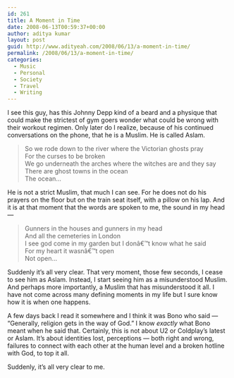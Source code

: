 ```yaml
---
id: 261
title: A Moment in Time
date: 2008-06-13T00:59:37+00:00
author: aditya kumar
layout: post
guid: http://www.adityeah.com/2008/06/13/a-moment-in-time/
permalink: /2008/06/13/a-moment-in-time/
categories:
  - Music
  - Personal
  - Society
  - Travel
  - Writing
---
```

I see this guy, has this Johnny Depp kind of a beard and a physique that could make the strictest of gym goers wonder what could be wrong with their workout regimen. Only later do I realize, because of his continued conversations on the phone, that he is a Muslim. He is called Aslam.  


> So we rode down to the river where the Victorian ghosts pray  
> For the curses to be broken  
> We go underneath the arches where the witches are and they say  
> There are ghost towns in the ocean  
> The ocean&#8230;

He is not a strict Muslim, that much I can see. For he does not do his prayers on the floor but on the train seat itself, with a pillow on his lap. And it is at that moment that the words are spoken to me, the sound in my head &#8212;  


> Gunners in the houses and gunners in my head  
> And all the cemeteries in London  
> I see god come in my garden but I donâ€™t know what he said  
> For my heart it wasnâ€™t open  
> Not open&#8230; 



Suddenly it&#8217;s all very clear. That very moment, those few seconds, I cease to see him as Aslam. Instead, I start seeing him as a misunderstood Muslim. And perhaps more importantly, a Muslim that has misunderstood it all. I have not come across many defining moments in my life but I sure know how it is when one happens.  
  
A few days back I read it somewhere and I think it was Bono who said &#8212; &#8220;Generally, religion gets in the way of God.&#8221; I know _exactly_ what Bono meant when he said that. Certainly, this is not about U2 or Coldplay&#8217;s latest or Aslam. It&#8217;s about identities lost, perceptions &#8212; both right and wrong, failures to connect with each other at the human level and a broken hotline with God, to top it all.  
  
Suddenly, it&#8217;s all very clear to me.